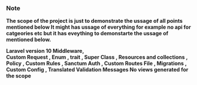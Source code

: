 <h3>Note</h3>

<strong>The scope of the project is just to demonstrate the ussage of  all points mentioned  below
 It might has ussage of everything for example no api for catgeories etc but it has eveything to demonstarte the ussage of mentioned below.
 
Laravel version 10
Middleware,   
Custom Request , 
Enum , 
trait , 
Super Class , 
Resources and collections , 
Policy , 
Custom Rules , 
Sanctum Auth , 
Custom Routes File , 
Migrations , 
Custom Config , 
Translated Validation Messages
No views generated for the scope</strong>
